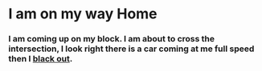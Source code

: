 # I am on my way Home

### I am coming up on my block. I am about to cross the intersection, I look right there is a car coming at me full speed then I [black out](death.md).